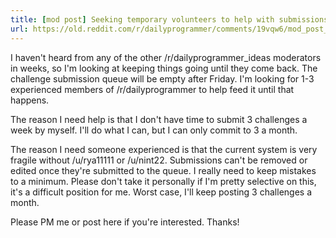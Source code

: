 ```yaml
---
title: [mod post] Seeking temporary volunteers to help with submissions
url: https://old.reddit.com/r/dailyprogrammer/comments/19vqw6/mod_post_seeking_temporary_volunteers_to_help/
---
```


I haven't heard from any of the other /r/dailyprogrammer_ideas moderators in weeks, so I'm looking at keeping things going until they come back. The challenge submission queue will be empty after Friday. I'm looking for 1-3 experienced members of /r/dailyprogrammer to help feed it until that happens.

The reason I need help is that I don't have time to submit 3 challenges a week by myself. I'll do what I can, but I can only commit to 3 a month.

The reason I need someone experienced is that the current system is very fragile without /u/rya11111 or /u/nint22. Submissions can't be removed or edited once they're submitted to the queue. I really need to keep mistakes to a minimum. Please don't take it personally if I'm pretty selective on this, it's a difficult position for me. Worst case, I'll keep posting 3 challenges a month.

Please PM me or post here if you're interested. Thanks!